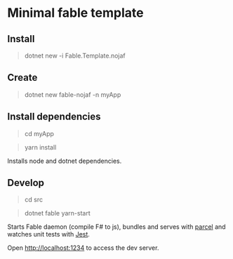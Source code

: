 # Minimal fable template

## Install

> dotnet new -i Fable.Template.nojaf

## Create

> dotnet new fable-nojaf -n myApp

## Install dependencies

> cd myApp

> yarn install

Installs node and dotnet dependencies.

## Develop

> cd src

> dotnet fable yarn-start

Starts Fable daemon (compile F# to js), bundles and serves with [parcel](https://parceljs.org/) and watches unit tests with [Jest](https://jestjs.io).

Open [http://localhost:1234](http://localhost:1234) to access the dev server.